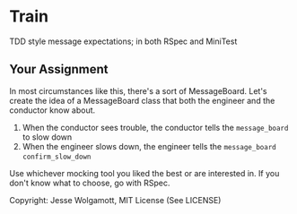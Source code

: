 Train
====================================================

TDD style message expectations; in both RSpec and MiniTest

Your Assignment
---------------

In most circumstances like this, there's a sort of MessageBoard. Let's create
the idea of a MessageBoard class that both the engineer and the conductor know
about.

1. When the conductor sees trouble, the conductor tells the `message_board` to slow down
2. When the engineer slows down, the engineer tells the `message_board` `confirm_slow_down`

Use whichever mocking tool you liked the best or are interested in. If you
don't know what to choose, go with RSpec.

Copyright: Jesse Wolgamott, MIT License (See LICENSE)
